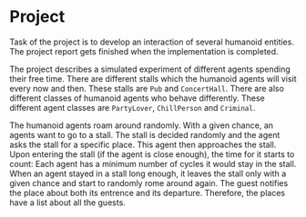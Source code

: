 # Project

Task of the project is to develop an interaction of several humanoid entities. The project report gets finished when the implementation is completed.

The project describes a simulated experiment of different agents spending their free time. There are different stalls which the humanoid agents will visit every now and then. These stalls are `Pub` and `ConcertHall`. There are also different classes of humanoid agents who behave differently. These different agent classes are `PartyLover`, `ChillPerson` and `Criminal`.

The humanoid agents roam around randomly. With a given chance, an agents want to go to a stall. The stall is decided randomly and the agent asks the stall for a specific place. This agent then approaches the stall. Upon entering the stall (if the agent is close enough), the time for it starts to count: Each agent has a minimum number of cycles it would stay in the stall. When an agent stayed in a stall long enough, it leaves the stall only with a given chance and start to randomly rome around again. The guest notifies the place about both its entrence and its departure. Therefore, the places have a list about all the guests.